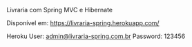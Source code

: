 Livraria com Spring MVC e Hibernate

Disponível em: https://livraria-spring.herokuapp.com/

Heroku
User: admin@livraria-spring.com.br
Password: 123456
